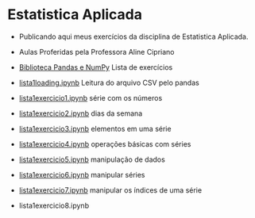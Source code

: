 # Estatistica Aplicada
- Publicando aqui meus exercícios da disciplina de Estatistica Aplicada.

- Aulas Proferidas pela Professora Aline Cipriano
- [Biblioteca Pandas e NumPy](https://github.com/hqnicolas/Estatistica-Aplicada/blob/main/Lista%201/Lista%2001%20-%20Series.pdf) Lista de exercícios
- [lista1loading.ipynb](https://github.com/hqnicolas/Estatistica-Aplicada/blob/main/Lista%201/lista1loading.ipynb) Leitura do arquivo CSV pelo pandas
- [lista1exercicio1.ipynb](https://github.com/hqnicolas/Estatistica-Aplicada/blob/main/Lista%201/lista1exercicio1.ipynb) série com os números
- [lista1exercicio2.ipynb](https://github.com/hqnicolas/Estatistica-Aplicada/blob/main/Lista%201/lista1exercicio2.ipynb) dias da semana
- [lista1exercicio3.ipynb](https://github.com/hqnicolas/Estatistica-Aplicada/blob/main/Lista%201/lista1exercicio3.ipynb) elementos em uma série
- [lista1exercicio4.ipynb](https://github.com/hqnicolas/Estatistica-Aplicada/blob/main/Lista%201/lista1exercicio4.ipynb)  operações básicas com séries
- [lista1exercicio5.ipynb](https://github.com/hqnicolas/Estatistica-Aplicada/blob/main/Lista%201/lista1exercicio5.ipynb) manipulação de dados
- [lista1exercicio6.ipynb](https://github.com/hqnicolas/Estatistica-Aplicada/blob/main/Lista%201/lista1exercicio6.ipynb)  manipular séries
- [lista1exercicio7.ipynb](https://github.com/hqnicolas/Estatistica-Aplicada/blob/main/Lista%201/lista1exercicio7.ipynb) manipular os índices de uma série
- lista1exercicio8.ipynb
